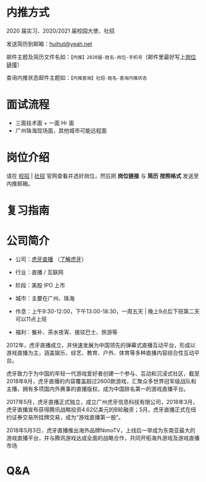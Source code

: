 # 内推方式

2020 届实习、2020/2021 届校园大使、社招

发送简历到邮箱：<huihut@yeah.net>

邮件主题及简历文件名如：`【内推】2020届-姓名-岗位-手机号`（邮件里最好写上[岗位链接](http://hr.huya.com/)）

查询内推状态邮件主题如：`【内推查询】社招-姓名-查询内推状态`

# 面试流程

* 三面技术面 + 一面 Hr 面
* 广州珠海现场面，其他城市可能远程面

# 岗位介绍

请在 [校招](http://hr.huya.com/campus_apply/huya/4112) | [社招](http://hr.huya.com/) 官网查看并选好岗位，然后把 **岗位链接** 与 **简历** **按照格式** 发送至内推邮箱。

# 复习指南

# 公司简介

* 公司：[虎牙直播](http://www.huya.com/) （[了解虎牙](https://mp.weixin.qq.com/s?__biz=MzI3NTYzNjA3Ng==&mid=100000014&idx=1&sn=69a265ae6a19ff9cbf38cf4f9a8d5305&chksm=6b008b0d5c77021b571bfc9db5d2a9c23b3f605ef349bcdc9e3f6a79e8f11a0cf0878edd760c&mpshare=1&scene=1&srcid=#rd)）

* 行业：直播 / 互联网

* 阶段：美股 IPO 上市

* 城市：主要在广州、珠海

* 作息：上午9:30-12:00，下午13:00-18:30，一周五天 | 晚上9点后下班第二天可以11点上班

* 福利：餐补、茶水夜宵、接驳巴士、旅游等

2012年，虎牙直播成立，并快速发展为中国领先的弹幕式直播互动平台，形成以游戏直播为主，涵盖娱乐、综艺、教育、户外、体育等多种直播内容综合性互动平台。

虎牙致力于为中国的年轻一代游戏爱好者创建一个参与、互动和沉浸式社区，截至2018年8月，虎牙直播的内容覆盖超过2600款游戏，汇聚众多世界冠军级战队和主播，拥有多项国内外赛事的直播版权，成为中国排名第一的游戏直播平台。

2017年5月，虎牙直播正式独立，成立广州虎牙信息科技有限公司，2018年3月，虎牙直播宣布获得腾讯战略投资4.62亿美元的B轮融资；5月，虎牙直播正式在纽约证券交易所挂牌交易，成为“游戏直播第一股”。

2018年5月3日，虎牙直播推出海外品牌NimoTV，上线后一举成为东南亚最大的游戏直播平台，并与腾讯游戏达成全面的战略合作，共同开拓海外游戏及游戏直播市场

# Q&A
